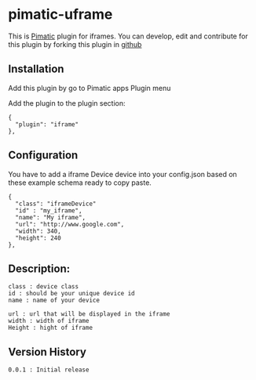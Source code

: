 pimatic-uframe
=======================

This is [Pimatic](http://pimatic.org) plugin for iframes.
You can develop, edit and contribute for this plugin by forking this plugin in [github](https://github.com/Oitzu/pimatic-iframe)

Installation
-------------
Add this plugin by go to Pimatic apps Plugin menu

Add the plugin to the plugin section:

    {
      "plugin": "iframe"
    },

Configuration
-------------

You have to add a iframe Device device into your config.json based on these example schema ready to copy paste.

    {
      "class": "iframeDevice"
      "id" : "my_iframe",
      "name": "My iframe",
      "url": "http://www.google.com",
      "width": 340,
      "height": 240
    },

Description:
-------------

    class : device class
    id : should be your unique device id
    name : name of your device

    url : url that will be displayed in the iframe
    width : width of iframe
    Height : hight of iframe

Version History
---------------
    0.0.1 : Initial release